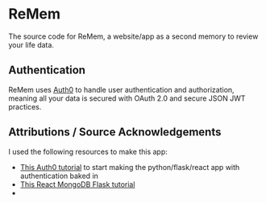# ReMem

The source code for ReMem, a website/app as a second memory to review your life data.

## Authentication

ReMem uses [Auth0](https://auth0.com/) to handle user authentication and authorization, meaning all your data is secured with OAuth 2.0 and secure JSON JWT practices.

## Attributions / Source Acknowledgements

I used the following resources to make this app:

- [This Auth0 tutorial](https://developer.auth0.com/resources/code-samples/full-stack/hello-world/basic-role-based-access-control/spa/react-typescript/flask-python) to start making the python/flask/react app with authentication baked in
- [This React MongoDB Flask tutorial](https://archive.ph/SqP88)
-
